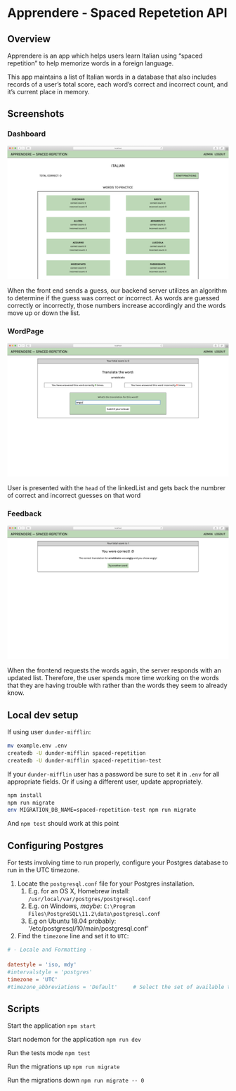 # Apprendere - Spaced Repetetion API

## Overview

Apprendere is an app which helps users learn Italian using “spaced repetition” to help memorize words in a foreign language.

This app maintains a list of Italian words in a database that also includes records of a user’s total score, each word’s correct and incorrect count, and it’s current place in memory.

## Screenshots

### Dashboard
![Words Dashboard](./dashboard.png)

When the front end sends a guess, our backend server utilizes an algorithm to determine if the guess was correct or incorrect. As words are guessed correctly or incorrectly, those numbers increase accordingly and the words move up or down the list.

### WordPage
![WordPage](./wordpage.png)

User is presented with the `head` of the linkedList and gets back the numbrer of correct and incorrect guesses on that word

### Feedback
![Feedback Page](./feedback.png)

When the frontend requests the words again, the server responds with an updated list. Therefore, the user spends more time working on the words that they are having trouble with rather than the words they seem to already know.

## Local dev setup

If using user `dunder-mifflin`:

```bash
mv example.env .env
createdb -U dunder-mifflin spaced-repetition
createdb -U dunder-mifflin spaced-repetition-test
```

If your `dunder-mifflin` user has a password be sure to set it in `.env` for all appropriate fields. Or if using a different user, update appropriately.

```bash
npm install
npm run migrate
env MIGRATION_DB_NAME=spaced-repetition-test npm run migrate
```

And `npm test` should work at this point

## Configuring Postgres

For tests involving time to run properly, configure your Postgres database to run in the UTC timezone.

1. Locate the `postgresql.conf` file for your Postgres installation.
   1. E.g. for an OS X, Homebrew install: `/usr/local/var/postgres/postgresql.conf`
   2. E.g. on Windows, _maybe_: `C:\Program Files\PostgreSQL\11.2\data\postgresql.conf`
   3. E.g  on Ubuntu 18.04 probably: '/etc/postgresql/10/main/postgresql.conf'
2. Find the `timezone` line and set it to `UTC`:

```conf
# - Locale and Formatting -

datestyle = 'iso, mdy'
#intervalstyle = 'postgres'
timezone = 'UTC'
#timezone_abbreviations = 'Default'     # Select the set of available time zone
```

## Scripts

Start the application `npm start`

Start nodemon for the application `npm run dev`

Run the tests mode `npm test`

Run the migrations up `npm run migrate`

Run the migrations down `npm run migrate -- 0`
